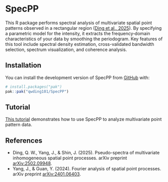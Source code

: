 
<!-- README.md is generated from README.Rmd. Please edit that file -->

# SpecPP

<!-- badges: start -->
<!-- badges: end -->

This R package performs spectral analysis of multivariate spatial point
patterns observed in a rectangular region ([Ding et al.,
2025](https://arxiv.org/abs/2502.09948)). By specifying a parametric
model for the intensity, it extracts the frequency‐domain
characteristics of your data by smoothing the periodogram. Key features
of this tool include spectral density estimation, cross-validated
bandwidth selection, spectrum visualization, and coherence analysis.

## Installation

You can install the development version of SpecPP from
[GitHub](https://github.com/) with:

``` r
# install.packages("pak")
pak::pak("qwding101/SpecPP")
```

## Tutorial

[This
tutorial](https://qwding101.github.io/SpecPP/articles/lansing.html)
demonstrates how to use SpecPP to analyze multivariate point pattern
data.

## References

- Ding, Q. W., Yang, J., & Shin, J. (2025). Pseudo-spectra of
  multivariate inhomogeneous spatial point processes. arXiv preprint
  [arXiv:2502.09948](https://arxiv.org/abs/2502.09948).
- Yang, J., & Guan, Y. (2024). Fourier analysis of spatial point
  processes. arXiv preprint
  [arXiv:2401.06403](https://arxiv.org/abs/2401.06403).

<!-- You'll still need to render `README.Rmd` regularly, to keep `README.md` up-to-date. `devtools::build_readme()` is handy for this. In that case, don't forget to commit and push the resulting figure files, so they display on GitHub and CRAN. -->
